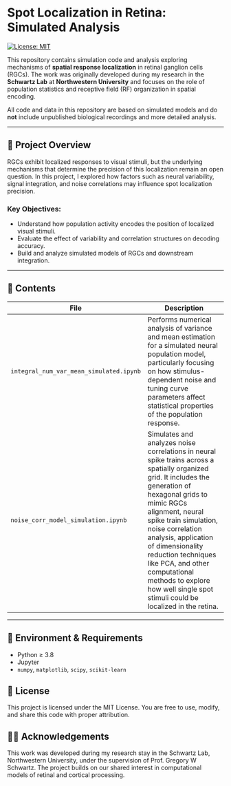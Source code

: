 # Spot Localization in Retina: Simulated Analysis

[![License: MIT](https://img.shields.io/badge/License-MIT-yellow.svg)](https://opensource.org/licenses/MIT)

This repository contains simulation code and analysis exploring mechanisms of **spatial response localization** in retinal ganglion cells (RGCs). The work was originally developed during my research in the **Schwartz Lab** at **Northwestern University** and focuses on the role of population statistics and receptive field (RF) organization in spatial encoding.

All code and data in this repository are based on simulated models and do **not** include unpublished biological recordings and more detailed analysis.

---

## 🧠 Project Overview

RGCs exhibit localized responses to visual stimuli, but the underlying mechanisms that determine the precision of this localization remain an open question. In this project, I explored how factors such as neural variability, signal integration, and noise correlations may influence spot localization precision.

### Key Objectives:
- Understand how population activity encodes the position of localized visual stimuli.
- Evaluate the effect of variability and correlation structures on decoding accuracy.
- Build and analyze simulated models of RGCs and downstream integration.

---

## 📁 Contents

| File | Description |
|------|-------------|
| `integral_num_var_mean_simulated.ipynb` | Performs numerical analysis of variance and mean estimation for a simulated neural population model, particularly focusing on how stimulus-dependent noise and tuning curve parameters affect statistical properties of the population response. |
| `noise_corr_model_simulation.ipynb` | Simulates and analyzes noise correlations in neural spike trains across a spatially organized grid. It includes the generation of hexagonal grids to mimic RGCs alignment, neural spike train simulation, noise correlation analysis, application of dimensionality reduction techniques like PCA, and other computational methods to explore how well single spot stimuli could be localized in the retina. |

---

## 🧪 Environment & Requirements

- Python ≥ 3.8
- Jupyter
- `numpy`, `matplotlib`, `scipy`, `scikit-learn`

## 🔖 License
This project is licensed under the MIT License. You are free to use, modify, and share this code with proper attribution.

## 👩‍🔬 Acknowledgements
This work was developed during my research stay in the Schwartz Lab, Northwestern University, under the supervision of Prof. Gregory W Schwartz. The project builds on our shared interest in computational models of retinal and cortical processing.

